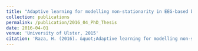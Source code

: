 ```yaml
---
title: "Adaptive learning for modelling non-stationarity in EEG-based brain-computer interfacing."
collection: publications
permalink: /publication/2016_04_PhD_Thesis
date: 2016-04-01
venue: 'University of Ulster, 2015'
citation: 'Raza, H. (2016). &quot;Adaptive learning for modelling non-stationarity in EEG-based brain-computer interfacing.&quot; <i>PhD Thesis, 2016</i>.'
---
```


